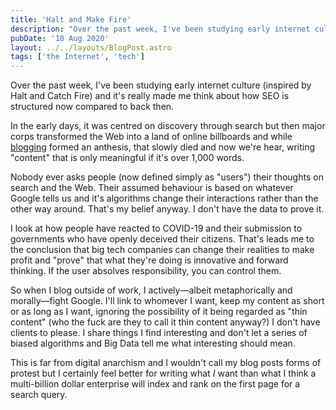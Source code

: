 ```yaml
---
title: 'Halt and Make Fire'
description: "Over the past week, I've been studying early internet culture (inspired by Halt and Catch Fire) and it's really made me think about how SEO is structured now compared to back then."
pubDate: '10 Aug 2020'
layout: ../../layouts/BlogPost.astro
tags: ['the Internet', 'tech']
---
```


Over the past week, I've been studying early internet culture (inspired by Halt and Catch Fire) and it's really made me think about how SEO is structured now compared to back then.

In the early days, it was centred on discovery through search but then major corps transformed the Web into a land of online billboards and while [blogging](/jardim/blogging/) formed an anthesis, that slowly died and now we're hear, writing "content" that is only meaningful if it's over 1,000 words.

Nobody ever asks people (now defined simply as "users") their thoughts on search and the Web. Their assumed behaviour is based on whatever Google tells us and it's algorithms change their interactions rather than the other way around. That's my belief anyway. I don't have the data to prove it.

I look at how people have reacted to COVID-19 and their submission to governments who have openly deceived their citizens. That's leads me to the conclusion that big tech companies can change their realities to make profit and "prove" that what they're doing is innovative and forward thinking. If the user absolves responsibility, you can control them.

So when I blog outside of work, I actively—albeit metaphorically and morally—fight Google. I'll link to whomever I want, keep my content as short or as long as I want, ignoring the possibility of it being regarded as "thin content" (who the fuck are they to call it thin content anyway?) I don't have clients to please. I share things I find interesting and don't let a series of biased algorithms and Big Data tell me what interesting should mean.

This is far from digital anarchism and I wouldn't call my blog posts forms of protest but I certainly feel better for writing what *I* want than what I think a multi-billion dollar enterprise will index and rank on the first page for a search query.